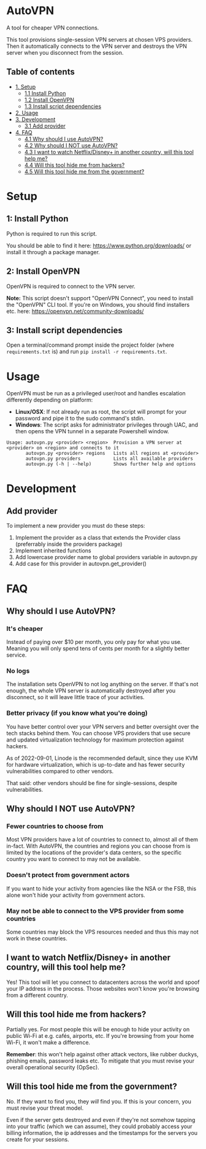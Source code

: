 # AutoVPN

A tool for cheaper VPN connections.

This tool provisions single-session VPN servers at chosen VPS providers. Then it 
automatically connects to the VPN server and destroys the VPN server when you
disconnect from the session.

## Table of contents
- [1. Setup](#setup)
	- [1.1 Install Python](#1-install-python)
	- [1.2 Install OpenVPN](#2-install-openvpn)
	- [1.3 Install script dependencies](#3-install-script-dependencies)
- [2. Usage](#usage)
- [3. Development](#development)
	- [3.1 Add provider](#add-provider)
- [4. FAQ](#faq)
	- [4.1 Why should I use AutoVPN?](#why-should-i-use-autovpn)
	- [4.2 Why should I NOT use AutoVPN?](#why-should-i-not-use-autovpn)
	- [4.3 I want to watch Netflix/Disney+ in another country, will this tool help me?](#i-want-to-watch-netflixdisney-in-another-country-will-this-tool-help-me)
	- [4.4 Will this tool hide me from hackers?](#will-this-tool-hide-me-from-hackers)
	- [4.5 Will this tool hide me from the government?](#will-this-tool-hide-me-from-the-government)

# Setup

## 1: Install Python

Python is required to run this script.

You should be able to find it here: https://www.python.org/downloads/ or install 
it through a package manager.

## 2: Install OpenVPN

OpenVPN is required to connect to the VPN server.

**Note:** This script doesn't support "OpenVPN Connect", you need to install 
the "OpenVPN" CLI tool.
If you're on Windows, you should find installers etc. here: 
https://openvpn.net/community-downloads/

## 3: Install script dependencies

Open a terminal/command prompt inside the project folder (where 
`requirements.txt` is) and run `pip install -r requirements.txt`.

# Usage

OpenVPN must be run as a privileged user/root and handles escalation differently
depending on platform:

* **Linux/OSX**: If not already run as root, the script will prompt for your 
                 password and pipe it to the sudo command's stdin.
* **Windows**: The script asks for administrator privileges through UAC, and then
               opens the VPN tunnel in a separate Powershell window.

```
Usage: autovpn.py <provider> <region>  Provision a VPN server at <provider> on <region> and connects to it
       autovpn.py <provider> regions   Lists all regions at <provider>
       autovpn.py providers            Lists all available providers
       autovpn.py (-h | --help)        Shows further help and options
```

# Development

## Add provider
To implement a new provider you must do these steps:
1. Implement the provider as a class that extends the Provider class (preferrably 
   inside the providers package)
2. Implement inherited functions
3. Add lowercase provider name to global providers variable in autovpn.py
4. Add case for this provider in autovpn.get_provider()

# FAQ

## Why should I use AutoVPN?

### It's cheaper

Instead of paying over $10 per month, you only pay for what you use. Meaning 
you will only spend tens of cents per month for a slightly better service.

### No logs

The installation sets OpenVPN to not log anything on the server. If that's not
enough, the whole VPN server is automatically destroyed after you disconnect,
so it will leave little trace of your activities.

### Better privacy (if you know what you're doing)

You have better control over your VPN servers and better oversight over the tech 
stacks behind them. You can choose VPS providers that use secure and updated 
virtualization technology for maximum protection against hackers.

As of 2022-09-01, Linode is the recommended default, since they use KVM for
hardware virtualization, which is up-to-date and has fewer security 
vulnerabilities compared to other vendors.

That said: other vendors should be fine for single-sessions, despite 
vulnerabilities.

## Why should I NOT use AutoVPN?

### Fewer countries to choose from

Most VPN providers have a lot of countries to connect to, almost all of them 
in-fact. With AutoVPN, the countries and regions you can choose from is limited
by the locations of the provider's data centers, so the specific country you want
to connect to may not be available.

### Doesn't protect from government actors

If you want to hide your activity from agencies like the NSA or the FSB, this alone 
won't hide your activity from government actors.

### May not be able to connect to the VPS provider from some countries

Some countries may block the VPS resources needed and thus this may not work in
these countries.

## I want to watch Netflix/Disney+ in another country, will this tool help me?

Yes! This tool will let you connect to datacenters across the world and spoof 
your IP address in the process. Those websites won't know you're browsing from a 
different country.

## Will this tool hide me from hackers?

Partially yes. For most people this will be enough to hide your activity on public 
Wi-Fi at e.g. cafés, airports, etc. If you're browsing from your home Wi-Fi, it 
won't make a difference.

**Remember**: this won't help against other attack vectors, like rubber duckys,
phishing emails, password leaks etc. To mitigate that you must revise your 
overall operational security (OpSec).

## Will this tool hide me from the government?

No. If they want to find you, they *will* find you. If this is your concern, you must 
revise your threat model.

Even if the server gets destroyed and even if they're not somehow tapping into your
traffic (which we can assume), they could probably access your billing information,
the ip addresses and the timestamps for the servers you create for your sessions.
